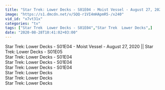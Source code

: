 ```yaml
---
title: "Star Trek: Lower Decks - S01E04 - Moist Vessel - August 27, 2020 Star Trek: Lower Decks - S01E05"
image: "https://s1.dmcdn.net/v/SQQ-r1VI4mHApmR5-/x240"
vid_id: "x7vt31x"
categories: "tv"
tags: ["Star Trek  Lower Decks - S01E04","Star Trek  Lower Decks",]
date: "2020-08-28T10:41:02+03:00"
---
```

Star Trek: Lower Decks - S01E04 - Moist Vessel - August 27, 2020 || Star Trek: Lower Decks - S01E05  <br>Star Trek: Lower Decks - S01E04   <br>Star Trek: Lower Decks - S01E04   <br>Star Trek: Lower Decks - S01E04   <br>Star Trek: Lower Decks   <br>Star Trek: Lower Decks   <br>Star Trek: Lower Decks
